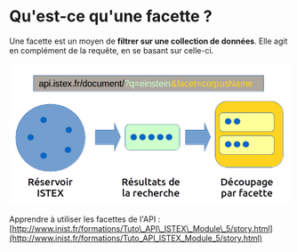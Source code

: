 # Qu'est-ce qu'une facette ?

Une facette est un moyen de **filtrer sur une collection de données**. Elle agit en complément de la requête, en se basant sur celle-ci.

![](../../.gitbook/assets/schemafacets.png)

Apprendre à utiliser les facettes de l'API : [http://www.inist.fr/formations/Tuto\_API\_ISTEX\_Module\_5/story.html](http://www.inist.fr/formations/Tuto_API_ISTEX_Module_5/story.html)

